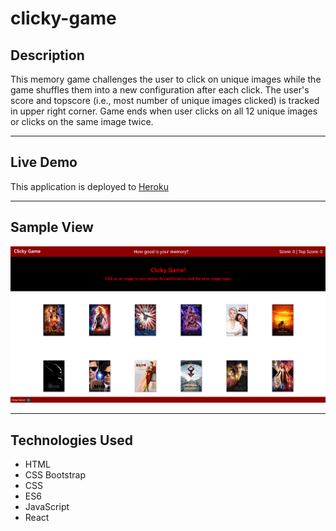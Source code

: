 # clicky-game

## Description

This memory game challenges the user to click on unique images while the game shuffles them into a new configuration after each click. The user's score and topscore (i.e., most number of unique images clicked) is tracked in upper right corner. Game ends when user clicks on all 12 unique images or clicks on the same image twice.

---

## Live Demo

This application is deployed to [Heroku](https://morning-beach-93852.herokuapp.com/)

---

## Sample View

![Game Screenshot](./public/images/screencap.PNG)

---

## Technologies Used

- HTML
- CSS Bootstrap
- CSS
- ES6
- JavaScript
- React

